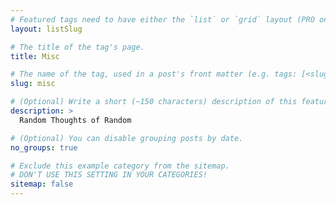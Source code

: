```yaml
---
# Featured tags need to have either the `list` or `grid` layout (PRO only).
layout: listSlug

# The title of the tag's page.
title: Misc

# The name of the tag, used in a post's front matter (e.g. tags: [<slug>]).
slug: misc

# (Optional) Write a short (~150 characters) description of this featured tag.
description: >
  Random Thoughts of Random

# (Optional) You can disable grouping posts by date.
no_groups: true

# Exclude this example category from the sitemap.
# DON'T USE THIS SETTING IN YOUR CATEGORIES!
sitemap: false
---
```

